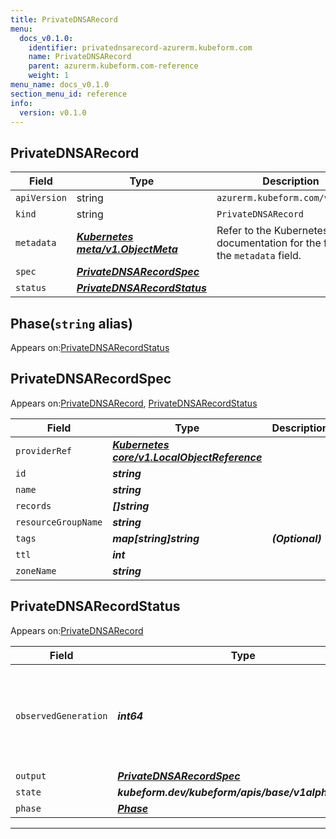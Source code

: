 ```yaml
---
title: PrivateDNSARecord
menu:
  docs_v0.1.0:
    identifier: privatednsarecord-azurerm.kubeform.com
    name: PrivateDNSARecord
    parent: azurerm.kubeform.com-reference
    weight: 1
menu_name: docs_v0.1.0
section_menu_id: reference
info:
  version: v0.1.0
---
```


## PrivateDNSARecord
| Field | Type | Description |
| ------ | ----- | ----------- |
| `apiVersion` | string | `azurerm.kubeform.com/v1alpha1` |
|    `kind` | string | `PrivateDNSARecord` |
| `metadata` | ***[Kubernetes meta/v1.ObjectMeta](https://kubernetes.io/docs/reference/generated/kubernetes-api/v1.13/#objectmeta-v1-meta)***|Refer to the Kubernetes API documentation for the fields of the `metadata` field.|
| `spec` | ***[PrivateDNSARecordSpec](#privatednsarecordspec)***||
| `status` | ***[PrivateDNSARecordStatus](#privatednsarecordstatus)***||
## Phase(`string` alias)

Appears on:[PrivateDNSARecordStatus](#privatednsarecordstatus)

## PrivateDNSARecordSpec

Appears on:[PrivateDNSARecord](#privatednsarecord), [PrivateDNSARecordStatus](#privatednsarecordstatus)

| Field | Type | Description |
| ------ | ----- | ----------- |
| `providerRef` | ***[Kubernetes core/v1.LocalObjectReference](https://kubernetes.io/docs/reference/generated/kubernetes-api/v1.13/#localobjectreference-v1-core)***||
| `id` | ***string***||
| `name` | ***string***||
| `records` | ***[]string***||
| `resourceGroupName` | ***string***||
| `tags` | ***map[string]string***| ***(Optional)*** |
| `ttl` | ***int***||
| `zoneName` | ***string***||
## PrivateDNSARecordStatus

Appears on:[PrivateDNSARecord](#privatednsarecord)

| Field | Type | Description |
| ------ | ----- | ----------- |
| `observedGeneration` | ***int64***| ***(Optional)*** Resource generation, which is updated on mutation by the API Server.|
| `output` | ***[PrivateDNSARecordSpec](#privatednsarecordspec)***| ***(Optional)*** |
| `state` | ***kubeform.dev/kubeform/apis/base/v1alpha1.State***| ***(Optional)*** |
| `phase` | ***[Phase](#phase)***| ***(Optional)*** |
---

